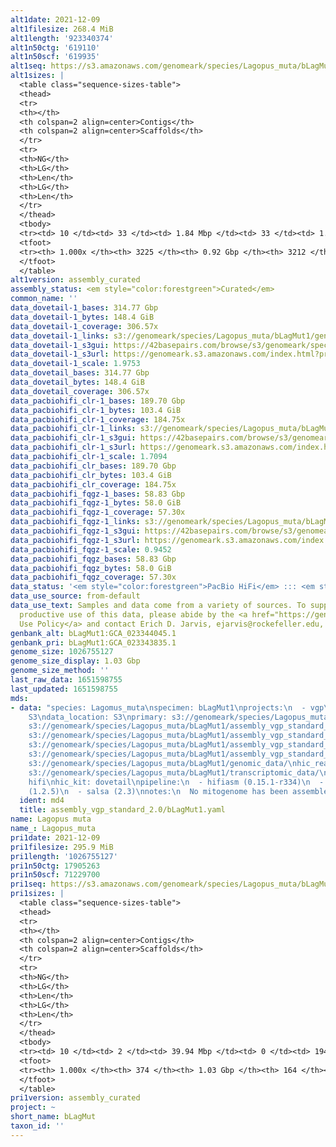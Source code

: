 ```yaml
---
alt1date: 2021-12-09
alt1filesize: 268.4 MiB
alt1length: '923340374'
alt1n50ctg: '619110'
alt1n50scf: '619935'
alt1seq: https://s3.amazonaws.com/genomeark/species/Lagopus_muta/bLagMut1/assembly_curated/bLagMut1.alt.cur.20211209.fasta.gz
alt1sizes: |
  <table class="sequence-sizes-table">
  <thead>
  <tr>
  <th></th>
  <th colspan=2 align=center>Contigs</th>
  <th colspan=2 align=center>Scaffolds</th>
  </tr>
  <tr>
  <th>NG</th>
  <th>LG</th>
  <th>Len</th>
  <th>LG</th>
  <th>Len</th>
  </tr>
  </thead>
  <tbody>
  <tr><td> 10 </td><td> 33 </td><td> 1.84 Mbp </td><td> 33 </td><td> 1.84 Mbp </td></tr><tr><td> 20 </td><td> 94 </td><td> 1.30 Mbp </td><td> 94 </td><td> 1.30 Mbp </td></tr><tr><td> 30 </td><td> 175 </td><td> 1.00 Mbp </td><td> 175 </td><td> 1.00 Mbp </td></tr><tr><td> 40 </td><td> 280 </td><td> 0.78 Mbp </td><td> 280 </td><td> 0.78 Mbp </td></tr><tr style="background-color:#cccccc;"><td> 50 </td><td> 413 </td><td> 0.62 Mbp </td><td> 412 </td><td> 0.62 Mbp </td></tr><tr><td> 60 </td><td> 582 </td><td> 477.52 Kbp </td><td> 581 </td><td> 477.84 Kbp </td></tr><tr><td> 70 </td><td> 805 </td><td> 359.72 Kbp </td><td> 804 </td><td> 360.16 Kbp </td></tr><tr><td> 80 </td><td> 1117 </td><td> 248.27 Kbp </td><td> 1115 </td><td> 249.53 Kbp </td></tr><tr><td> 90 </td><td> 1623 </td><td> 129.60 Kbp </td><td> 1619 </td><td> 131.22 Kbp </td></tr><tr><td> 100 </td><td> 3224 </td><td> 10.21 Kbp </td><td> 3211 </td><td> 10.21 Kbp </td></tr></tbody>
  <tfoot>
  <tr><th> 1.000x </th><th> 3225 </th><th> 0.92 Gbp </th><th> 3212 </th><th> 0.92 Gbp </th></tr>
  </tfoot>
  </table>
alt1version: assembly_curated
assembly_status: <em style="color:forestgreen">Curated</em>
common_name: ''
data_dovetail-1_bases: 314.77 Gbp
data_dovetail-1_bytes: 148.4 GiB
data_dovetail-1_coverage: 306.57x
data_dovetail-1_links: s3://genomeark/species/Lagopus_muta/bLagMut1/genomic_data/dovetail/<br>
data_dovetail-1_s3gui: https://42basepairs.com/browse/s3/genomeark/species/Lagopus_muta/bLagMut1/genomic_data/dovetail/
data_dovetail-1_s3url: https://genomeark.s3.amazonaws.com/index.html?prefix=species/Lagopus_muta/bLagMut1/genomic_data/dovetail/
data_dovetail-1_scale: 1.9753
data_dovetail_bases: 314.77 Gbp
data_dovetail_bytes: 148.4 GiB
data_dovetail_coverage: 306.57x
data_pacbiohifi_clr-1_bases: 189.70 Gbp
data_pacbiohifi_clr-1_bytes: 103.4 GiB
data_pacbiohifi_clr-1_coverage: 184.75x
data_pacbiohifi_clr-1_links: s3://genomeark/species/Lagopus_muta/bLagMut1/genomic_data/pacbio_hifi/<br>
data_pacbiohifi_clr-1_s3gui: https://42basepairs.com/browse/s3/genomeark/species/Lagopus_muta/bLagMut1/genomic_data/pacbio_hifi/
data_pacbiohifi_clr-1_s3url: https://genomeark.s3.amazonaws.com/index.html?prefix=species/Lagopus_muta/bLagMut1/genomic_data/pacbio_hifi/
data_pacbiohifi_clr-1_scale: 1.7094
data_pacbiohifi_clr_bases: 189.70 Gbp
data_pacbiohifi_clr_bytes: 103.4 GiB
data_pacbiohifi_clr_coverage: 184.75x
data_pacbiohifi_fqgz-1_bases: 58.83 Gbp
data_pacbiohifi_fqgz-1_bytes: 58.0 GiB
data_pacbiohifi_fqgz-1_coverage: 57.30x
data_pacbiohifi_fqgz-1_links: s3://genomeark/species/Lagopus_muta/bLagMut1/genomic_data/pacbio_hifi/<br>
data_pacbiohifi_fqgz-1_s3gui: https://42basepairs.com/browse/s3/genomeark/species/Lagopus_muta/bLagMut1/genomic_data/pacbio_hifi/
data_pacbiohifi_fqgz-1_s3url: https://genomeark.s3.amazonaws.com/index.html?prefix=species/Lagopus_muta/bLagMut1/genomic_data/pacbio_hifi/
data_pacbiohifi_fqgz-1_scale: 0.9452
data_pacbiohifi_fqgz_bases: 58.83 Gbp
data_pacbiohifi_fqgz_bytes: 58.0 GiB
data_pacbiohifi_fqgz_coverage: 57.30x
data_status: '<em style="color:forestgreen">PacBio HiFi</em> ::: <em style="color:forestgreen">Dovetail</em>'
data_use_source: from-default
data_use_text: Samples and data come from a variety of sources. To support fair and
  productive use of this data, please abide by the <a href="https://genome10k.soe.ucsc.edu/data-use-policies/">Data
  Use Policy</a> and contact Erich D. Jarvis, ejarvis@rockefeller.edu, with any questions.
genbank_alt: bLagMut1:GCA_023344045.1
genbank_pri: bLagMut1:GCA_023343835.1
genome_size: 1026755127
genome_size_display: 1.03 Gbp
genome_size_method: ''
last_raw_data: 1651598755
last_updated: 1651598755
mds:
- data: "species: Lagomus_muta\nspecimen: bLagMut1\nprojects:\n  - vgp\nrelease_to:
    S3\ndata_location: S3\nprimary: s3://genomeark/species/Lagopus_muta/bLagMut1/assembly_vgp_standard_2.0/bLagMut1.pri.asm.20210815.fasta.gz\nhaplotigs:
    s3://genomeark/species/Lagopus_muta/bLagMut1/assembly_vgp_standard_2.0/bLagMut1.alt.asm.20210815.fasta.gz\nhic_bam:
    s3://genomeark/species/Lagopus_muta/bLagMut1/assembly_vgp_standard_2.0/evaluation/LagMut1.pri.asm_pretext/LagMut1.pri.asm.bam\npretext:
    s3://genomeark/species/Lagopus_muta/bLagMut1/assembly_vgp_standard_2.0/evaluation/LagMut1.pri.asm_pretext/LagMut1.pri.asm.pretext\nkmer_spectra_img:
    s3://genomeark/species/Lagopus_muta/bLagMut1/assembly_vgp_standard_2.0/evaluation/p/Merqury/\npacbio_read_dir:
    s3://genomeark/species/Lagopus_muta/bLagMut1/genomic_data/\nhic_read_dir: s3://genomeark/species/Lagopus_muta/bLagMut1/genomic_data/\nrna_seq_read_dir:
    s3://genomeark/species/Lagopus_muta/bLagMut1/transcriptomic_data/\npacbio_read_type:
    hifi\nhic_kit: dovetail\npipeline:\n  - hifiasm (0.15.1-r334)\n  - purge_dups
    (1.2.5)\n  - salsa (2.3)\nnotes:\n  No mitogenome has been assembled.\n \n\n"
  ident: md4
  title: assembly_vgp_standard_2.0/bLagMut1.yaml
name: Lagopus muta
name_: Lagopus_muta
pri1date: 2021-12-09
pri1filesize: 295.9 MiB
pri1length: '1026755127'
pri1n50ctg: 17905263
pri1n50scf: 71229700
pri1seq: https://s3.amazonaws.com/genomeark/species/Lagopus_muta/bLagMut1/assembly_curated/bLagMut1.pri.cur.20211209.fasta.gz
pri1sizes: |
  <table class="sequence-sizes-table">
  <thead>
  <tr>
  <th></th>
  <th colspan=2 align=center>Contigs</th>
  <th colspan=2 align=center>Scaffolds</th>
  </tr>
  <tr>
  <th>NG</th>
  <th>LG</th>
  <th>Len</th>
  <th>LG</th>
  <th>Len</th>
  </tr>
  </thead>
  <tbody>
  <tr><td> 10 </td><td> 2 </td><td> 39.94 Mbp </td><td> 0 </td><td> 194.91 Mbp </td></tr><tr><td> 20 </td><td> 5 </td><td> 31.74 Mbp </td><td> 1 </td><td> 110.44 Mbp </td></tr><tr><td> 30 </td><td> 8 </td><td> 27.99 Mbp </td><td> 2 </td><td> 94.58 Mbp </td></tr><tr><td> 40 </td><td> 13 </td><td> 19.85 Mbp </td><td> 3 </td><td> 75.34 Mbp </td></tr><tr style="background-color:#cccccc;"><td> 50 </td><td> 18 </td><td style="background-color:#88ff88;"> 17.91 Mbp </td><td> 4 </td><td style="background-color:#88ff88;"> 71.23 Mbp </td></tr><tr><td> 60 </td><td> 24 </td><td> 16.49 Mbp </td><td> 6 </td><td> 59.59 Mbp </td></tr><tr><td> 70 </td><td> 30 </td><td> 14.46 Mbp </td><td> 7 </td><td> 51.91 Mbp </td></tr><tr><td> 80 </td><td> 41 </td><td> 7.41 Mbp </td><td> 11 </td><td> 19.85 Mbp </td></tr><tr><td> 90 </td><td> 63 </td><td> 2.85 Mbp </td><td> 18 </td><td> 10.90 Mbp </td></tr><tr><td> 100 </td><td> 373 </td><td> 171  bp </td><td> 163 </td><td> 2.26 Kbp </td></tr></tbody>
  <tfoot>
  <tr><th> 1.000x </th><th> 374 </th><th> 1.03 Gbp </th><th> 164 </th><th> 1.03 Gbp </th></tr>
  </tfoot>
  </table>
pri1version: assembly_curated
project: ~
short_name: bLagMut
taxon_id: ''
---
```

